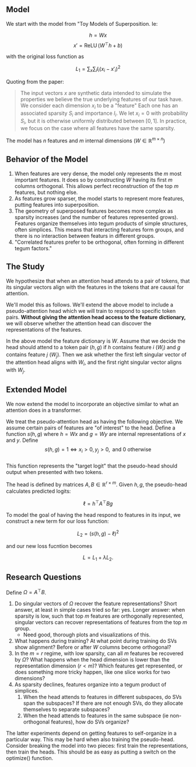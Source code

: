 ## Model

We start with the model from "Toy Models of Superposition.  Ie:

$$ h = Wx $$
$$ x' = \operatorname{ReLU}(W^\top h + b) $$

with the original loss function as

$$ L_1 = \sum_x \sum_i I_i (x_i - x'_i)^2 $$

Quoting from the paper:
>The input vectors $x$ are synthetic data intended to simulate the properties we believe the true underlying features of our task have. We consider each dimension $x_i$ to be a "feature" Each one has an associated sparsity $S_i$ and importance $I_i$. We let $x_i = 0$ with probability $S_i$, but it is otherwise uniformly distributed between $[0, 1]$.
>In practice, we focus on the case where all features have the same sparsity.

The model has $n$ features and $m$ internal dimensions ($W \in \mathbb{R}^{m\times n})$

## Behavior of the Model

1. When features are very dense, the model only represents the $m$ most important features.  It does so by constructing $W$ having its first $m$ columns orthogonal.   This allows perfect reconstruction of the top $m$ features, but nothing else.
1. As features grow sparser, the model starts to represent more features, putting features into superposition.
1. The geometry of superposed features becomes more complex as sparsity increases (and the number of features represented grows).   Features organize themselves into tegum products of simple structures, often simplices.   This means that interacting features form groups, and there is no interaction between featurs in different groups.
1. "Correlated features prefer to be orthogonal, often forming in different tegum factors."

## The Study

We hypothesize that when an attention head attends to a pair of tokens, that its singular vectors align with the features in the tokens that are causal for attention.

We'll model this as follows.   We'll extend the above model to include a pseudo-attention head which we will train to respond to specific token pairs. __Without giving the attention head access to the feature dictionary,__ we will observe whether the attention head can discover the representations of the features.

In the above model the feature dictionary is $W$.  Assume that we decide the head should attend to a token pair $(h, g)$ if $h$ contains feature $i$ ($W_i$) and $g$ contains feature $j$ ($W_j$).   Then we ask whether the first left singular vector of the attention head aligns with $W_i$, and the first right singular vector aligns with $W_j$. 

## Extended Model

We now extend the model to incorporate an objective similar to what an attention does in a transformer.

We treat the pseudo-attention head as having the following objective.  We assume certain pairs of features are "of interest" to the head.  Define a function $s(h, g)$ where $h = Wx$ and $g = Wy$ are internal representations of $x$ and $y$.  Define
$$ s(h, g) = 1 \iff x_i > 0, y_j > 0, \text{ and } 0 \text{ otherwise } $$  
This function represents the "target logit" that the pseudo-head should output when presented with two tokens.

The head is defined by matrices $A, B \in \mathbb{R}^{r\times m}$.  Given $h, g$, the pseudo-head calculates predicted logits:

$$ \ell = h^\top A^\top B g $$

To model the goal of having the head respond to features in its input, we construct a new term for our loss function:

$$ L_2 = (s(h, g) - \ell)^2 $$

and our new loss fucntion becomes 

$$ L = L_1 + \lambda L_2. $$

## Research Questions

Define $\Omega = A^\top B$. 

1. Do singular vectors of $\Omega$ recover the feature representations?   Short answer, at least in simple cases tried so far: yes.  Longer answer: when sparsity is low, such that top $m$ features are orthogonally represented, singular vectors can recover representations of features from the top $m$ group.
    * Need good, thorough plots and visualizations of this. 
1. What happens during training?   At what point during training do SVs show alignment?  Before or after $W$ columns become orthogonal?
1. In the $m = r$ regime, with low sparsity, can all $m$ features be recovered by $\Omega$?  What happens when the head dimension is lower than the representation dimension ($r < m$)?   Which features get represented, or does something more tricky happen, like one slice works for two dimensions?
1. As sparsity declines, features organize into a tegum product of simplices.  
    1. When the head attends to features in different subspaces, do SVs span the subspaces?   If there are not enough SVs, do they allocate themselves to separate subspaces?
    1. When the head attends to features in the same subspace (ie non-orthogonal features), how do SVs organize?

The latter experiments depend on getting features to self-organize in a particular way.  This may be hard when also training the pseudo-head.   Consider breaking the model into two pieces: first train the representations, then train the heads.  This should be as easy as putting a switch on the optimize() function.

